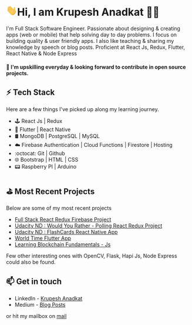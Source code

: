 
# <img src="https://raw.githubusercontent.com/ABSphreak/ABSphreak/master/gifs/Hi.gif" width="30px">Hi, I am Krupesh Anadkat 👨‍💻

I'm Full Stack Software Engineer. Passionate about designing & creating apps (web or mobile) that help solving day to day problems. I focus on building quality & user friendly apps. I also like teaching & sharing my knowledge by speech or blog posts. Proficient at React Js, Redux, Flutter, React Native & Node Express 


#### 🔭 I'm upskilling everyday & looking forward to contribute in open source projects.


## ⚡ Tech Stack

Here are a few things I've picked up along my learning journey.

* 🕹 React Js | Redux
* 📱 Flutter | React Native
* 🛢️ MongoDB | PostgreSQL | MySQL
* ☁️ Firebase Authentication | Cloud Functions | Firestore | Hosting
* :octocat: Git | Github
* 🌐 Bootstrap | HTML | CSS
* 📟 Raspberry PI | Arduino


## ⛳️ Most Recent Projects

Below are some of my most recent projects

* [Full Stack React Redux Firebase Project](https://github.com/kmanadkat/react-redux-firebase-firestore)
* [Udacity ND : Would You Rather - Polling React Redux Project](https://github.com/kmanadkat/would-you-rather-nd)
* [Udacity ND : FlashCards React Native App](https://github.com/kmanadkat/FlashCards)
* [World Time Flutter App](https://github.com/kmanadkat/flutter-world-time-app)
* [Learning Blockchain Fundamentals - Js](https://github.com/kmanadkat/learn-blockchain)

Few other interesting ones with OpenCV, Flask, Hapi Js, Node Express could also be found.


## 📫 Get in touch

- LinkedIn - [Krupesh Anadkat](https://www.linkedin.com/in/kmanadkat/)
- Medium - [Blog Posts](https://medium.com/@kmanadkat)

 or hit my mailbox on [mail](mailto:kmanadkat@gmail.com)
